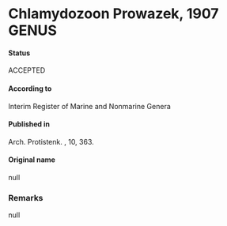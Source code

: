 # Chlamydozoon Prowazek, 1907 GENUS

#### Status
ACCEPTED

#### According to
Interim Register of Marine and Nonmarine Genera

#### Published in
Arch. Protistenk. , 10, 363.

#### Original name
null

### Remarks
null